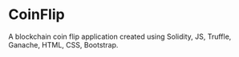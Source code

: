 # CoinFlip
A blockchain coin flip application created using Solidity, JS, Truffle, Ganache, HTML, CSS, Bootstrap.
